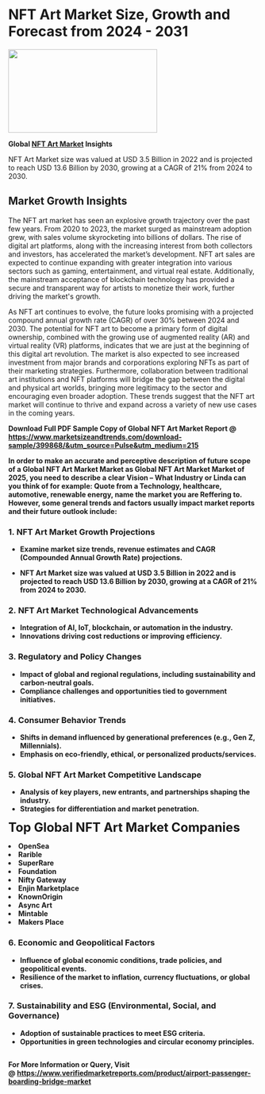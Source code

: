 <H1>NFT Art Market Size, Growth and Forecast from 2024 - 2031</H1><img class="aligncenter size-medium wp-image-584254" src="https://thirdeyenews.in/wp-content/uploads/2024/09/Global-Market-Research-300x168.jpeg" alt="" width="300" height="168" /><p><strong>Global&nbsp;<a href="https://www.marketsizeandtrends.com/download-sample/399868/&amp;utm_source=Pulse&amp;utm_medium=215">NFT Art Market</a> Insights</strong></p><p>NFT Art Market size was valued at USD 3.5 Billion in 2022 and is projected to reach USD 13.6 Billion by 2030, growing at a CAGR of 21% from 2024 to 2030.</p><p><h2>Market Growth Insights</h2> <p>The NFT art market has seen an explosive growth trajectory over the past few years. From 2020 to 2023, the market surged as mainstream adoption grew, with sales volume skyrocketing into billions of dollars. The rise of digital art platforms, along with the increasing interest from both collectors and investors, has accelerated the market’s development. NFT art sales are expected to continue expanding with greater integration into various sectors such as gaming, entertainment, and virtual real estate. Additionally, the mainstream acceptance of blockchain technology has provided a secure and transparent way for artists to monetize their work, further driving the market's growth.</p> <p><strong></strong></p> <p>As NFT art continues to evolve, the future looks promising with a projected compound annual growth rate (CAGR) of over 30% between 2024 and 2030. The potential for NFT art to become a primary form of digital ownership, combined with the growing use of augmented reality (AR) and virtual reality (VR) platforms, indicates that we are just at the beginning of this digital art revolution. The market is also expected to see increased investment from major brands and corporations exploring NFTs as part of their marketing strategies. Furthermore, collaboration between traditional art institutions and NFT platforms will bridge the gap between the digital and physical art worlds, bringing more legitimacy to the sector and encouraging even broader adoption. These trends suggest that the NFT art market will continue to thrive and expand across a variety of new use cases in the coming years.</p> <p><strong></p><p><span class=""><strong>Download Full PDF Sample Copy of Global NFT Art Market Report</strong> @ <a href="https://www.marketsizeandtrends.com/download-sample/399868/&amp;utm_source=Pulse&amp;utm_medium=215" target="_blank">https://www.marketsizeandtrends.com/download-sample/399868/&amp;utm_source=Pulse&amp;utm_medium=215</a></span></p><p>In order to make an accurate and perceptive description of future scope of a Global&nbsp;NFT Art Market Market as Global&nbsp;NFT Art Market Market of 2025, you need to describe a clear Vision &ndash; What Industry or Linda can you think of for example: Quote from a Technology, healthcare, automotive, renewable energy, name the market you are Reffering to. However, some general trends and factors usually impact market reports and their future outlook include:</p><h3>1.&nbsp;<strong>NFT Art Market Growth Projections</strong></h3><ul><li>Examine market size trends, revenue estimates and CAGR (Compounded Annual Growth Rate) projections.</li><li><p>NFT Art Market size was valued at USD 3.5 Billion in 2022 and is projected to reach USD 13.6 Billion by 2030, growing at a CAGR of 21% from 2024 to 2030.</p></li></ul><h3>2.&nbsp;<strong>NFT Art Market Technological Advancements</strong></h3><ul><li>Integration of AI, IoT, blockchain, or automation in the industry.</li><li>Innovations driving cost reductions or improving efficiency.</li></ul><h3>3.&nbsp;<strong>Regulatory and Policy Changes</strong></h3><ul><li>Impact of global and regional regulations, including sustainability and carbon-neutral goals.</li><li>Compliance challenges and opportunities tied to government initiatives.</li></ul><h3>4.&nbsp;<strong>Consumer Behavior Trends</strong></h3><ul><li>Shifts in demand influenced by generational preferences (e.g., Gen Z, Millennials).</li><li>Emphasis on eco-friendly, ethical, or personalized products/services.</li></ul><h3>5.&nbsp;<strong>Global NFT Art Market Competitive Landscape</strong></h3><ul><li>Analysis of key players, new entrants, and partnerships shaping the industry.</li><li>Strategies for differentiation and market penetration.</li></ul><p data-pm-slice="1 1 []"><span style="color: inherit; font-family: inherit; font-size: 25px;">Top Global NFT Art Market Companies</span></p><div class="" data-test-id=""><p><li>OpenSea</li><li> Rarible</li><li> SuperRare</li><li> Foundation</li><li> Nifty Gateway</li><li> Enjin Marketplace</li><li> KnownOrigin</li><li> Async Art</li><li> Mintable</li><li> Makers Place</li></p></div><h3>6.&nbsp;<strong>Economic and Geopolitical Factors</strong></h3><ul><li>Influence of global economic conditions, trade policies, and geopolitical events.</li><li>Resilience of the market to inflation, currency fluctuations, or global crises.</li></ul><h3>7.&nbsp;<strong>Sustainability and ESG (Environmental, Social, and Governance)</strong></h3><ul><li>Adoption of sustainable practices to meet ESG criteria.</li><li>Opportunities in green technologies and circular economy principles.</li></ul><h2><strong style="font-size: 14px;">For More Information or Query, Visit @&nbsp;</strong><a style="background-color: #ffffff; font-size: 14px;" href="https://www.marketsizeandtrends.com/report/nft-art-market/" target="_blank">https://www.verifiedmarketreports.com/product/airport-passenger-boarding-bridge-market</a></h2>

